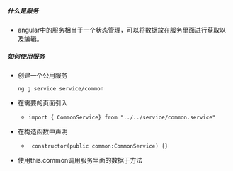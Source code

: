 ##### 什么是服务

+ angular中的服务相当于一个状态管理，可以将数据放在服务里面进行获取以及编辑。

##### 如何使用服务

+ 创建一个公用服务

  ```
  ng g service service/common
  ```

+ 在需要的页面引入

  + ```
    import { CommonService} from "../../service/common.service"
    ```

+ 在构造函数中声明 

  + ```
     constructor(public common:CommonService) {}
    ```

+ 使用this.common调用服务里面的数据于方法

